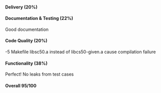 #### Delivery (20%)


#### Documentation & Testing (22%)

Good documentation

#### Code Quality (20%)

-5 Makefile libsc50.a instead of libcs50-given.a cause compilation failure


#### Functionality (38%)

Perfect! No leaks from test cases


#### Overall  95/100